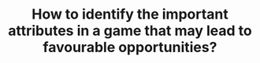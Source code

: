 ---
id: question-11
title: How to identify the important attributes in a game that may lead to
  favourable opportunities?
theme: sports science
theme-sub-category: performance analysis
application: in-game strategy and decision making
task-solver-1: predict performance
empty: recognise event or actions from computer vision
data-question-type: descriptive
continuous-count: continuous_count
spatio-temporal: spatio-temproal
image-or-video: image or video
data-method-1: classification (decision trees)
data-method-2: computer vision analysis (optional)
data-expertise-required-1: classification
data-expertise-required-2: clustering
data-expertise-required-3: computer vision
datasets-description: dataset that captures the strategies that lead to winning or losing
expert-1: Simon Denman
expert-2: Staurt Morgan
reference: https://pubmed.ncbi.nlm.nih.gov/23409787/
---